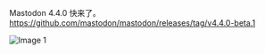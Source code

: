 Mastodon 4.4.0 快来了。  
<https://github.com/mastodon/mastodon/releases/tag/v4.4.0-beta.1>

![Image 1](https://files.e5n.cc/media_attachments/files/114/625/226/449/606/629/original/19af23d4a06aed01.jpg)
